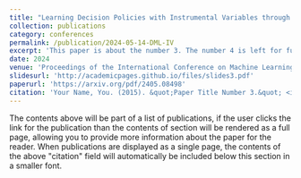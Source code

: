 ```yaml
---
title: "Learning Decision Policies with Instrumental Variables through Double Machine Learning"
collection: publications
category: conferences
permalink: /publication/2024-05-14-DML-IV
excerpt: 'This paper is about the number 3. The number 4 is left for future work.'
date: 2024
venue: 'Proceedings of the International Conference on Machine Learning (ICML) 2024'
slidesurl: 'http://academicpages.github.io/files/slides3.pdf'
paperurl: 'https://arxiv.org/pdf/2405.08498'
citation: 'Your Name, You. (2015). &quot;Paper Title Number 3.&quot; <i>Journal 1</i>. 1(3).'
---
```


The contents above will be part of a list of publications, if the user clicks the link for the publication than the contents of section will be rendered as a full page, allowing you to provide more information about the paper for the reader. When publications are displayed as a single page, the contents of the above "citation" field will automatically be included below this section in a smaller font.